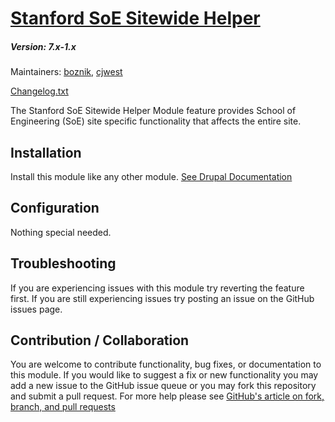 # [Stanford SoE Sitewide Helper](https://github.com/SU-SOE/stanford_soe_helper)
##### Version: 7.x-1.x

Maintainers: [boznik](https://github.com/boznik),  [cjwest](https://github.com/cjwest)

[Changelog.txt](CHANGELOG.txt)

The Stanford SoE Sitewide Helper Module feature provides School of Engineering (SoE) site specific functionality that affects the entire site.

Installation
---

Install this module like any other module. [See Drupal Documentation](https://drupal.org/documentation/install/modules-themes/modules-7)

Configuration
---

Nothing special needed.

Troubleshooting
---

If you are experiencing issues with this module try reverting the feature first. If you are still experiencing issues try posting an issue on the GitHub issues page.

Contribution / Collaboration
---

You are welcome to contribute functionality, bug fixes, or documentation to this module. If you would like to suggest a fix or new functionality you may add a new issue to the GitHub issue queue or you may fork this repository and submit a pull request. For more help please see [GitHub's article on fork, branch, and pull requests](https://help.github.com/articles/using-pull-requests)
